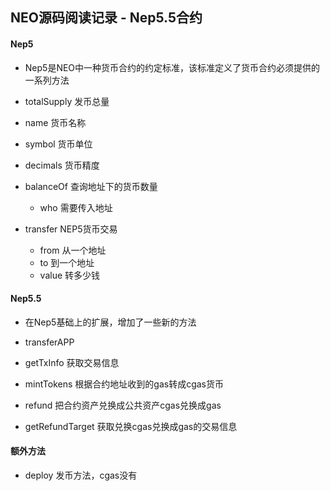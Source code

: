 ## NEO源码阅读记录 - Nep5.5合约
#### Nep5
* Nep5是NEO中一种货币合约的约定标准，该标准定义了货币合约必须提供的一系列方法

* totalSupply 发币总量
* name 货币名称
* symbol 货币单位
* decimals 货币精度
* balanceOf 查询地址下的货币数量
  * who 需要传入地址
* transfer NEP5货币交易
  * from 从一个地址
  * to 到一个地址
  * value 转多少钱

#### Nep5.5
* 在Nep5基础上的扩展，增加了一些新的方法

* transferAPP
* getTxInfo 获取交易信息
* mintTokens 根据合约地址收到的gas转成cgas货币
* refund 把合约资产兑换成公共资产cgas兑换成gas
* getRefundTarget 获取兑换cgas兑换成gas的交易信息

#### 额外方法
* deploy 发币方法，cgas没有

